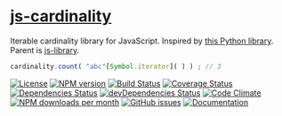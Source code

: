 [js-cardinality](https://aureooms.github.io/js-cardinality)
==

Iterable cardinality library for JavaScript.
Inspired by [this Python library](https://github.com/wbolster/cardinality).
Parent is [js-library](https://github.com/aureooms/js-library).

```js
cardinality.count( "abc"[Symbol.iterator]( ) ) ; // 3
```

[![License](https://img.shields.io/github/license/aureooms/js-cardinality.svg?style=flat)](https://raw.githubusercontent.com/aureooms/js-cardinality/master/LICENSE)
[![NPM version](https://img.shields.io/npm/v/@aureooms/js-cardinality.svg?style=flat)](https://www.npmjs.org/package/@aureooms/js-cardinality)
[![Build Status](https://img.shields.io/travis/aureooms/js-cardinality.svg?style=flat)](https://travis-ci.org/aureooms/js-cardinality)
[![Coverage Status](https://img.shields.io/coveralls/aureooms/js-cardinality.svg?style=flat)](https://coveralls.io/r/aureooms/js-cardinality)
[![Dependencies Status](https://img.shields.io/david/aureooms/js-cardinality.svg?style=flat)](https://david-dm.org/aureooms/js-cardinality#info=dependencies)
[![devDependencies Status](https://img.shields.io/david/dev/aureooms/js-cardinality.svg?style=flat)](https://david-dm.org/aureooms/js-cardinality#info=devDependencies)
[![Code Climate](https://img.shields.io/codeclimate/github/aureooms/js-cardinality.svg?style=flat)](https://codeclimate.com/github/aureooms/js-cardinality)
[![NPM downloads per month](https://img.shields.io/npm/dm/@aureooms/js-cardinality.svg?style=flat)](https://www.npmjs.org/package/@aureooms/js-cardinality)
[![GitHub issues](https://img.shields.io/github/issues/aureooms/js-cardinality.svg?style=flat)](https://github.com/aureooms/js-cardinality/issues)
[![Documentation](https://aureooms.github.io/js-cardinality/badge.svg)](https://aureooms.github.io/js-cardinality/source.html)
